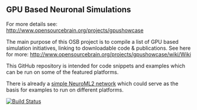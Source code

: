 GPU Based Neuronal Simulations
------------------------------

For more details see: http://www.opensourcebrain.org/projects/gpushowcase

The main purpose of this OSB project is to compile a list of GPU based simulation initiatives, linking to downloadable code & publications. See here for more: http://www.opensourcebrain.org/projects/gpushowcase/wiki/Wiki

This GitHub repository is intended for code snippets and examples which can be run on some of the featured platforms.

There is already a [simple NeuroML2 network](https://github.com/OpenSourceBrain/GPUShowcase/tree/master/NeuroML2) which could serve as the basis for examples to run on different platforms.

[![Build Status](https://travis-ci.org/OpenSourceBrain/GPUShowcase.svg)](https://travis-ci.org/OpenSourceBrain/GPUShowcase)
